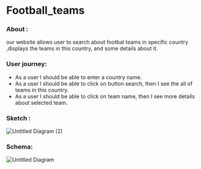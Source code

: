 # Football_teams

### About :

our website allows user to search about footbal teams in specific country ,displays the teams in this country, and some details about it.

### User journey:

- As a user I should be able to enter a country name.
- As a user I should be able to click on button search, then I see the all of teams in this country.
- As a user I should be able to click on team name, then I see more details about selected team.

### Sketch :

![Untitled Diagram (2)](https://user-images.githubusercontent.com/45894766/61698100-31b5fa80-ad41-11e9-9891-7805d8a96514.png)

### Schema:

![Untitled Diagram](https://user-images.githubusercontent.com/45894766/61696053-498b7f80-ad3d-11e9-82bc-70646d4eff51.png)
